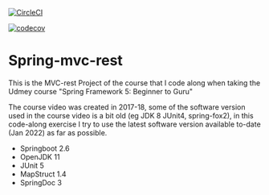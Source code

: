 [![CircleCI](https://circleci.com/gh/chanchishing/spring-mvc-rest/tree/master.svg?style=svg)](https://circleci.com/gh/chanchishing/spring-mvc-rest/tree/master)

[![codecov](https://codecov.io/gh/chanchishing/spring-mvc-rest/branch/master/graph/badge.svg?token=ZXVKV7FTA3)](https://codecov.io/gh/chanchishing/spring-mvc-rest)
# Spring-mvc-rest
This is the MVC-rest Project of the course that I code along when taking the Udmey course "Spring Framework 5: Beginner to Guru"

The course video was created in 2017-18, some of the software version used in the course video is a bit old (eg JDK 8 JUnit4, spring-fox2), in this code-along exercise I try to use the latest software version available to-date (Jan 2022) as far as possible.

* Springboot 2.6
* OpenJDK 11
* JUnit 5
* MapStruct 1.4
* SpringDoc 3

